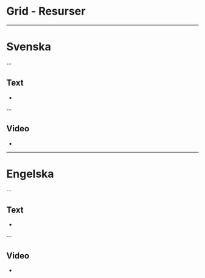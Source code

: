 # Grid - Resurser

---

# Svenska

--

## Text

- []()


--

## Video

- []()


---

# Engelska

--

## Text

- []()

--

## Video

- []()
